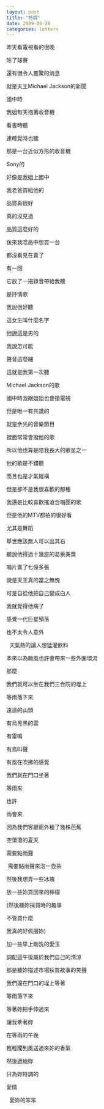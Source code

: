 ```yaml
---
layout: post
title: "特調"
date: 2009-06-28
categories: letters
---
```


昨天看電視看的很晚


除了球賽


還有很令人震驚的消息


就是天王Michael Jackson的新聞


國中時


我姐每天抱著收音機


看書時聽


連睡覺時也聽


那是一台近似方形的收音機


Sony的


好像是我姐上國中


我老爸買給他的


品質真很好


真的沒見過


品質這麼好的


後來我唸高中想買一台


都沒看見在賣了


有一回


它放了一捲錄音帶給我聽


是抒情歌


我說很好聽


這女生叫什麼名字


他說這是男的


我說怎可能


聲音這麼細


這就是我第一次聽


Michael Jackson的歌


國中時我跟姐姐也會搶電視


但是唯一有共識的


就是余光的音樂節目


裡面常常會撥他的歌


所以他也算是陪我長大的歌星之一


他的歌是不錯聽


而且也是才氣縱橫


但是卻不是我很喜歡的那種


我還是比較喜歡搖滾合唱團的歌


但是他的MTV都拍的很好看


尤其是舞蹈


舉世應該無人可以出其右


聽說他得過十幾座的葛萊美獎


唱片賣了七億多張


說是天王真的當之無愧


可是自從他把自己變成白人


我就覺得他病了


感覺一代巨星殞落


也不太令人意外


 
天氣熱的讓人想猛灌飲料


本來以為颱風也許會帶來一些外圍環流


那麼


我們就可以坐在我們三合院的埕上


等雨落下來


遠遠的山頭


有烏黑黑的雲


有雷鳴


有鳥叫聲


有風在吹拂的感覺


我們就在門口坐著


等雨來


也許


雨會來


因為我們客廳窗外種了幾株芭蕉


空蕩蕩的夏天


需要點雨聲

 需要點雨聲來泡一壺茶


然後我想弄一些冰塊


放一些妳買回來的檸檬


(然後聽妳採買時的趣事


不管買什麼


我真的好佩服妳)


加一些早上剛洗的愛玉


調配這午後屬於我們自己的清涼


那是聽妳描述市場採買故事的笑聲


我們還在門口的埕上等著


等雨落下來


等著妳把手伸過來


讓我牽著妳


在等雨的午後


輕輕聞到風送過來妳的香氣


然後遞給妳


只為妳特調的


愛情


  
愛妳的笨笨  
